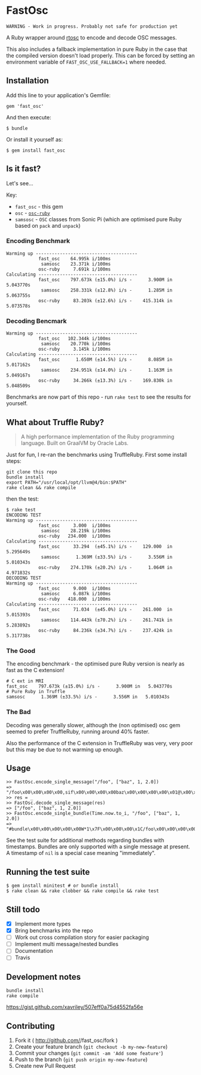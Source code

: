 # FastOsc

`WARNING - Work in progress. Probably not safe for production yet`

A Ruby wrapper around [rtosc](https://github.com/fundamental/rtosc/) to encode and decode OSC messages.

This also includes a fallback implementation in pure Ruby in the case that the compiled version doesn't load properly. This can be forced by setting an environment variable of `FAST_OSC_USE_FALLBACK=1` where needed.

## Installation

Add this line to your application's Gemfile:

    gem 'fast_osc'

And then execute:

    $ bundle

Or install it yourself as:

    $ gem install fast_osc

## Is it fast?

Let's see...

Key:

* `fast_osc` - this gem
* `osc` - [`osc-ruby`](https://github.com/aberant/osc-ruby)
* `samsosc` - `OSC` classes from Sonic Pi (which are optimised pure Ruby based on `pack` and `unpack`)

### Encoding Benchmark

```
Warming up --------------------------------------
            fast_osc    64.995k i/100ms
             samsosc    23.371k i/100ms
            osc-ruby     7.691k i/100ms
Calculating -------------------------------------
            fast_osc    797.673k (±15.0%) i/s -      3.900M in   5.043770s
             samsosc    258.331k (±12.8%) i/s -      1.285M in   5.063755s
            osc-ruby     83.203k (±12.6%) i/s -    415.314k in   5.073578s
```

### Decoding Bencmark

```
Warming up --------------------------------------
            fast_osc   102.344k i/100ms
             samsosc    20.770k i/100ms
            osc-ruby     3.145k i/100ms
Calculating -------------------------------------
            fast_osc      1.650M (±14.5%) i/s -      8.085M in   5.017162s
             samsosc    234.951k (±14.0%) i/s -      1.163M in   5.049167s
            osc-ruby     34.266k (±13.3%) i/s -    169.830k in   5.048509s
```

Benchmarks are now part of this repo - run `rake test` to see the results for yourself.

## What about Truffle Ruby?

> A high performance implementation of the Ruby programming language. Built on GraalVM by Oracle Labs.

Just for fun, I re-ran the benchmarks using TruffleRuby. First some install steps:

```
git clone this repo
bundle install
export PATH="/usr/local/opt/llvm@4/bin:$PATH"
rake clean && rake compile
```

then the test:

```
$ rake test
ENCODING TEST
Warming up --------------------------------------
            fast_osc     3.000  i/100ms
             samsosc    28.219k i/100ms
            osc-ruby   234.000  i/100ms
Calculating -------------------------------------
            fast_osc     33.294  (±45.1%) i/s -    129.000  in   5.295649s
             samsosc      1.369M (±33.5%) i/s -      3.556M in   5.010343s
            osc-ruby    274.170k (±20.2%) i/s -      1.064M in   4.971832s
DECODING TEST
Warming up --------------------------------------
            fast_osc     9.000  i/100ms
             samsosc     6.087k i/100ms
            osc-ruby   418.000  i/100ms
Calculating -------------------------------------
            fast_osc     71.034  (±45.0%) i/s -    261.000  in   5.015393s
             samsosc    114.443k (±70.2%) i/s -    261.741k in   5.283892s
            osc-ruby     84.236k (±34.7%) i/s -    237.424k in   5.317738s
```

### The Good

The encoding benchmark - the optimised pure Ruby version is nearly as fast as
the C extension!

```
# C ext in MRI
fast_osc    797.673k (±15.0%) i/s -      3.900M in   5.043770s
# Pure Ruby in Truffle
samsosc      1.369M (±33.5%) i/s -      3.556M in   5.010343s
```

### The Bad

Decoding was generally slower, although the (non optimised) osc gem seemed to
prefer TruffleRuby, running around 40% faster.

Also the performance of the C extension in TruffleRuby was very, very poor but
this may be due to not warming up enough.

## Usage

```
>> FastOsc.encode_single_message("/foo", ["baz", 1, 2.0])
=> "/foo\x00\x00\x00\x00,sif\x00\x00\x00\x00baz\x00\x00\x00\x00\x01@\x00\x00\x00"
>> res = _
>> FastOsc.decode_single_message(res)
=> ["/foo", ["baz", 1, 2.0]]
>> FastOsc.encode_single_bundle(Time.now.to_i, "/foo", ["baz", 1, 2.0])
=> "#bundle\x00\x00\x00\x00\x00W*1\x7F\x00\x00\x00\x1C/foo\x00\x00\x00\x00,sif\x00\x00\x00\x00baz\x00\x00\x00\x00\x01@\x00\x00\x00"
```

See the test suite for additional methods regarding bundles with timestamps. Bundles are only supported with a single message at present. A timestamp of `nil` is a special case meaning "immediately".

## Running the test suite

```
$ gem install minitest # or bundle install
$ rake clean && rake clobber && rake compile && rake test
```

## Still todo

-[x] Implement more types
-[x] Bring benchmarks into the repo
-[ ] Work out cross compilation story for easier packaging
-[ ] Implement multi message/nested bundles
-[ ] Documentation
-[ ] Travis

## Development notes

    bundle install
    rake compile

https://gist.github.com/xavriley/507eff0a75d4552fa56e

## Contributing

1. Fork it ( http://github.com/<my-github-username>/fast_osc/fork )
2. Create your feature branch (`git checkout -b my-new-feature`)
3. Commit your changes (`git commit -am 'Add some feature'`)
4. Push to the branch (`git push origin my-new-feature`)
5. Create new Pull Request
